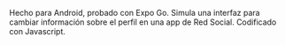 Hecho para Android, probado con Expo Go. Simula una interfaz para cambiar información sobre el perfil en una app de Red Social.
Codificado con Javascript.
